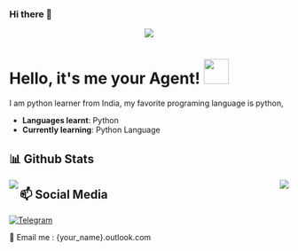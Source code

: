 ### Hi there 👋

<!--
**Agent8800/Agent8800** is a ✨ _special_ ✨ repository because its `README.md` (this file) appears on your GitHub profile.

Here are some ideas to get you started:

- 🔭 I’m currently working on ...
- 🌱 I’m currently learning ...
- 👯 I’m looking to collaborate on ...
- 🤔 I’m looking for help with ...
- 💬 Ask me about ...
- 📫 How to reach me: ...
- 😄 Pronouns: ...
- ⚡ Fun fact: ...
-->



<div align="center">
    <img src="https://telegra.ph/file/402597675955ccfd37c9c.jpg">
</div>

# Hello, it's me your Agent! <img src="https://raw.githubusercontent.com/MartinHeinz/MartinHeinz/master/wave.gif" width="45px">

I am python learner from India, my favorite programing language is python, 

- **Languages learnt**: Python 
- **Currently learning**: Python Language

##  📊 **Github Stats**

</div>
<img align="left" src="https://github-readme-stats.vercel.app/api?username=Agent8800&show_icons=true&hide_border=true&theme=tokyonight"><img align="right" src="https://github-readme-stats.vercel.app/api/top-langs/?username=Agent8800&theme=tokyonight&hide=batchfile">


## 📫  Social Media


[![Telegram](https://img.shields.io/badge/telegram-1b77FF.svg?style=for-the-badge&logo=telegram)](https://t.me/asta_est)

📧 Email me : {your_name}.outlook.com 
